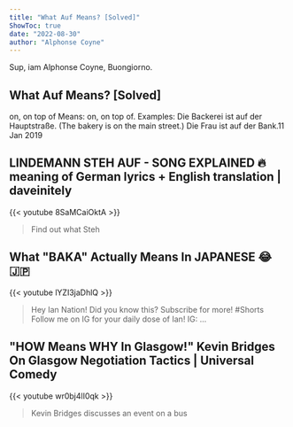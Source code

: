 ```yaml
---
title: "What Auf Means? [Solved]"
ShowToc: true 
date: "2022-08-30"
author: "Alphonse Coyne" 
---
```


Sup, iam Alphonse Coyne, Buongiorno.
## What Auf Means? [Solved]
on, on top of Means: on, on top of. Examples: Die Backerei ist auf der Hauptstraße. (The bakery is on the main street.) Die Frau ist auf der Bank.11 Jan 2019

## LINDEMANN STEH AUF - SONG EXPLAINED 🔥 meaning of German lyrics + English translation | daveinitely
{{< youtube 8SaMCaiOktA >}}
>Find out what Steh 

## What "BAKA" Actually Means In JAPANESE 😂🇯🇵
{{< youtube lYZI3jaDhlQ >}}
>Hey Ian Nation! Did you know this? Subscribe for more! #Shorts​ Follow me on IG for your daily dose of Ian! IG: ...

## "HOW Means WHY In Glasgow!" Kevin Bridges On Glasgow Negotiation Tactics | Universal Comedy
{{< youtube wr0bj4lI0qk >}}
>Kevin Bridges discusses an event on a bus 

